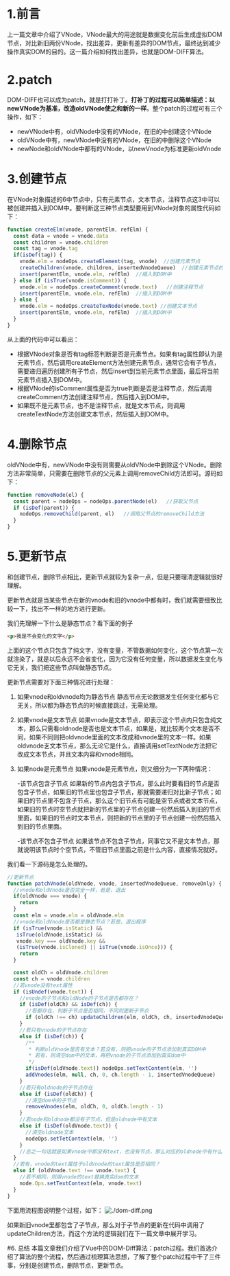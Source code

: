 # 1.前言
上一篇文章中介绍了VNode，VNode最大的用途就是数据变化前后生成虚拟DOM节点，对比新旧两份VNode，找出差异，更新有差异的DOM节点，最终达到减少操作真实DOM的目的。这一篇介绍如何找出差异，也就是DOM-DIFF算法。

# 2.patch
DOM-DIFF也可以成为patch，就是打打补丁。**打补丁的过程可以简单描述：以newVNode为基准，改造oldVNode使之和新的一样**。整个patch的过程可有三个操作，如下：

- newVNode中有，oldVNode中没有的VNode，在旧的中创建这个VNode
- oldVNode中有，newVNode中没有的VNode，在旧的中删除这个VNode
- newNode和oldVNode中都有的VNode，以newVnode为标准更新oldVnode

# 3.创建节点
在VNode对象描述的6中节点中，只有元素节点，文本节点，注释节点这3中可以被创建并插入到DOM中。要判断这三种节点类型要用到VNode对象的属性代码如下：

```javascript
function createElm(vnode, parentElm, refElm) {
  const data = vnode = vnode.data
  const children = vnode.children
  const tag = vnode.tag
  if(isDef(tag)) {
    vnode.elm = nodeOps.createElement(tag, vnode)  //创建元素节点
    createChildren(vnode, children, insertedVnodeQueue)  //创建元素节点的子节点
    insert(parentElm, vnode.elm, refElm)  //插入到DOM中
  } else if (isTrue(vnode.isComment)) {
    vnode.elm = nodeOps.createComment(vnode.text)   //创建注释节点
    insert(parentElm, vnode.elm, refElm)  //插入到DOM中
  } else {
    vnode.elm = nodeOps.createTexNode(vnode.text) //创建文本节点
    insert(parentElm, vnode.elm, refElm)  //插入到DOM中
  }
}
```

从上面的代码中可以看出：
- 根据VNode对象是否有tag标签判断是否是元素节点。如果有tag属性即认为是元素节点，然后调用createElement方法创建元素节点，通常它会有子节点，需要递归遍历创建所有子节点，然后insert到当前元素节点里面，最后将当前元素节点插入到DOM中。
- 根据VNode的isComment属性是否为true判断是否是注释节点，然后调用createComment方法创建注释节点，然后插入到DOM中。
- 如果既不是元素节点，也不是注释节点，就是文本节点，则调用createTextNode方法创建文本节点，然后插入到DOM中。

# 4.删除节点
oldVNode中有，newVNode中没有则需要从oldVNode中删除这个VNode。删除方法非常简单，只需要在删除节点的父元素上调用removeChild方法即可。源码如下：

```javascript
function removeNode(el) {
  const parent = nodeOps = nodeOps.parentNode(el)   //获取父节点
  if (isDef(parent)) {
    nodeOps.removeChild(parent, el)   //调用父节点的removeChild方法
  }
}
```

# 5.更新节点
和创建节点，删除节点相比，更新节点就较为复杂一点，但是只要理清逻辑就很好理解。  

更新节点就是当某些节点在新的vnode和旧的vnode中都有时，我们就需要细致比较一下，找出不一样的地方进行更新。  

我们先理解一下什么是静态节点？看下面的例子
```html
<p>我是不会变化的文字</p>
```
上面的这个节点只包含了纯文字，没有变量，不管数据如何变化，这个节点第一次就渲染了，就是以后永远不会省变化，因为它没有任何变量，所以数据发生变化与它无关，我们把这些节点叫做静态节点。  

更新节点需要对下面三种情况进行处理：  
1. 如果vnode和oldvnode均为静态节点
   静态节点无论数据发生任何变化都与它无关，所以都为静态节点的时候直接跳过，无需处理。
2. 如果vnode是文本节点
   如果vnode是文本节点，即表示这个节点内只包含纯文本，那么只需看oldnode是否也是文本节点，如果是，就比较两个文本是否不同，如果不同则把oldvnode里面的文本改成和vnode里的文本一样。如果oldvnode㐊文本节点，那么无论它是什么，直接调用setTextNode方法把它改成文本节点，并且文本内容和vnode相同。
3. 如果node是元素节点
   如果vnode是元素节点，则又细分为一下两种情况：

   -该节点包含子节点
   如果新的节点内包含子节点，那么此时要看旧的节点是否包含子节点，如果旧的节点里也包含子节点，那就需要递归对比新子节点；如果旧的节点里不包含子节点，那么这个旧节点有可能是空节点或者文本节点，如果旧的节点时空节点就把新的节点里的子节点创建一份然后插入到旧的节点里面，如果旧的节点时文本节点，则把新的节点里的子节点创建一份然后插入到旧的节点里面。
   
   -该节点不包含子节点
   如果该节点不包含子节点，同事它又不是文本节点，那就说明该节点时个空节点，不管旧节点里面之前是什么内容，直接情况就好。

我们看一下源码是怎么处理的。
```javascript
//更新节点
function patchVnode(oldVnode, vnode, insertedVnodeQueue, removeOnly) {
  //vnode和oldVnode是否完全一样，若是，退出
  if(oldVnode === vnode) {
    return
  }
  const elm = vnode.elm = oldVnode.elm
  //vnode和oldVnode是否都是静态节点？若是，退出程序
  if (isTrue(vnode.isStatic) &&
   isTrue(oldVnode,isStatic) &&
   vnode.key === oldVnode.key &&
   (isTrue(vnode.isCloned) || isTrue(vnode.isOnce))) {
    return
  }

  const oldCh = oldVnode.children
  const ch = vnode.children
  //若vnode没有text属性
  if (isUndef(vnode.text)) {
    //vnode的子节点和oldNode的子节点是否都存在？
    if (isDef(oldCh) && isDef(ch)) {
      //若都存在，判断子节点是否相同，不同则更新子节点
      if (oldCh !== ch) updateChildren(elm, oldCh, ch, insertedVnodeQueue, removeOnly)
    }
    //若只有vnode的子节点存在
    else if (isDef(ch)) {
      /**
       * 判断oldVnode是否有文本？若没有，则把vnode的子节点添加到真实DOM中
       * 若有，则清空dom中的文本，再把vnode的子节点添加到真实dom中
       */
      if(isDef(oldVnode.text)) nodeOps.setTextContent(elm, '')
      addVnodes(elm, null, ch, 0, ch.length - 1, insertedVnodeQueue)
    }
    //若只有oldnode的子节点存在
    else if (isDef(oldCh)) {
      //清空dom中的子节点
      removeVnodes(elm, oldCh, 0, oldCh.length - 1)
    }
    //若node和oldnode都没有子节点，但是oldnode中有文本
    else if (isDef(oldVnode.text)) {
      //清空oldnode文本
      nodeOps.setTetContext(elm, '')
    }
    //总之一句话就是如果vnode中即没有text，也没有节点，那么对应的oldnode中有什么就清空什么
  }
  //若有，vnode的text属性于oldVnode的text属性是否相同？
  else if (oldVnode.text !== vnode.text) {
    //若不相同，则用vnode的text替换真实dom的文本
    node.Ops.setTextContext(elm, vnode.text)
  }
}
```
下面用流程图说明整个过程，如下：
![./dom-diff.png](dom-diff.png)

如果新旧vnode里都包含了子节点，那么对于子节点的更新在代码中调用了updateChildren方法，而这个方法的逻辑我们在下一篇文章中展开学习。

#6. 总结
本篇文章我们介绍了Vue中的DOM-Diff算法：patch过程。我们首选介绍了算法的整个流程，然后通过梳理算法思想，了解了整个patch过程中干了三件事，分别是创建节点，删除节点，更新节点。
